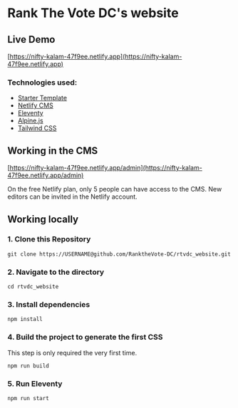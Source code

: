 # Rank The Vote DC's website

## Live Demo

[https://nifty-kalam-47f9ee.netlify.app](https://nifty-kalam-47f9ee.netlify.app)

### Technologies used:

- [Starter Template](https://blog.surjithctly.in/neat-stack-create-a-static-website-with-netlify-cms-eleventy-alpinejs-and-tailwindcss)
- [Netlify CMS](https://www.netlifycms.org/)
- [Eleventy](https://www.11ty.dev/)
- [Alpine.js](https://github.com/alpinejs/alpine)
- [Tailwind CSS](https://tailwindcss.com/)

## Working in the CMS

[https://nifty-kalam-47f9ee.netlify.app/admin](https://nifty-kalam-47f9ee.netlify.app/admin)

On the free Netlify plan, only 5 people can have access to the CMS. New editors can be invited in the Netlify account.

## Working locally

### 1\. Clone this Repository

```
git clone https://USERNAME@github.com/RanktheVote-DC/rtvdc_website.git
```

### 2\. Navigate to the directory

```
cd rtvdc_website
```

### 3\. Install dependencies

```
npm install
```

### 4\. Build the project to generate the first CSS

This step is only required the very first time.

```
npm run build
```

### 5\. Run Eleventy

```
npm run start
```